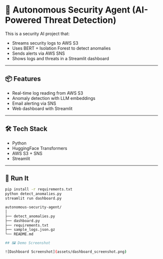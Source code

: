 # 🤖 Autonomous Security Agent (AI-Powered Threat Detection)

This is a security AI project that:
- Streams security logs to AWS S3
- Uses BERT + Isolation Forest to detect anomalies
- Sends alerts via AWS SNS
- Shows logs and threats in a Streamlit dashboard

---

## 📦 Features
- Real-time log reading from AWS S3
- Anomaly detection with LLM embeddings
- Email alerting via SNS
- Web dashboard with Streamlit

---

## 🛠 Tech Stack
- Python
- HuggingFace Transformers
- AWS S3 + SNS
- Streamlit

---

## 🚀 Run It
```bash
pip install -r requirements.txt
python detect_anomalies.py
streamlit run dashboard.py

autonomous-security-agent/
│
├── detect_anomalies.py
├── dashboard.py
├── requirements.txt
├── sample_logs.json.gz
└── README.md

## 🖼️ Demo Screenshot

![Dashboard Screenshot](assets/dashboard_screenshot.png)

